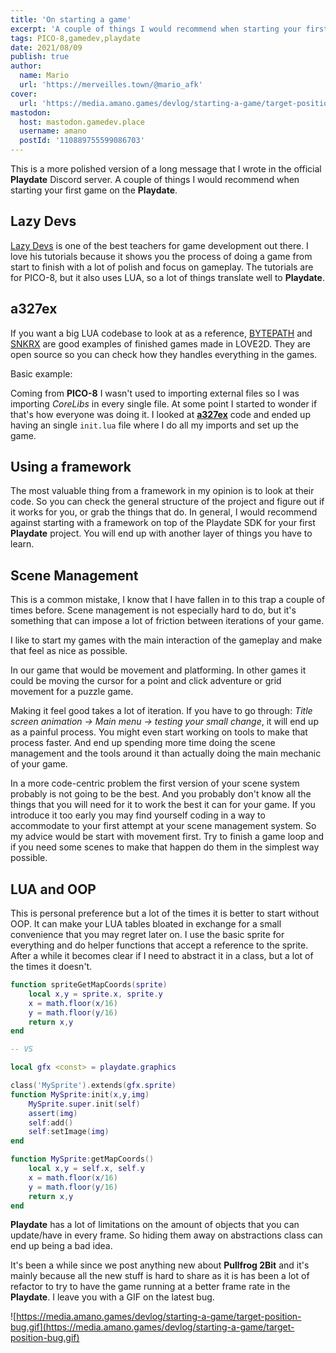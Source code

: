 ```yaml
---
title: 'On starting a game'
excerpt: 'A couple of things I would recommend when starting your first game on the Playdate.'
tags: PICO-8,gamedev,playdate
date: 2021/08/09
publish: true
author:
  name: Mario
  url: 'https://merveilles.town/@mario_afk'
cover:
  url: 'https://media.amano.games/devlog/starting-a-game/target-position-bug.gif'
mastodon:
  host: mastodon.gamedev.place
  username: amano
  postId: '110889755599086703'
---
```


This is a more polished version of a long message that I wrote in the official **Playdate** Discord server. A couple of things I would recommend when starting your first game on the **Playdate**.

## Lazy Devs

[Lazy Devs](https://www.youtube.com/playlist?list=PLea8cjCua_P0qjjiG8G5FBgqwpqMU7rBk) is one of the best teachers for game development out there. I love his tutorials because it shows you the process of doing a game from start to finish with a lot of polish and focus on gameplay. The tutorials are for PICO-8, but it also uses LUA, so a lot of things translate well to **Playdate**.

## a327ex

If you want a big LUA codebase to look at as a reference, [BYTEPATH](https://github.com/a327ex/BYTEPATH) and [SNKRX](https://github.com/a327ex/SNKRX) are good examples of finished games made in LOVE2D. They are open source so you can check how they handles everything in the games.

Basic example:

Coming from **PICO-8** I wasn't used to importing external files so I was importing _CoreLibs_ in every single file. At some point I started to wonder if that's how everyone was doing it. I looked at **[a327ex](https://twitter.com/a327ex)** code and ended up having an single `init.lua` file where I do all my imports and set up the game.

## Using a framework

The most valuable thing from a framework in my opinion is to look at their code. So you can check the general structure of the project and figure out if it works for you, or grab the things that do. In general, I would recommend against starting with a framework on top of the Playdate SDK for your first **Playdate** project. You will end up with another layer of things you have to learn.

## Scene Management

This is a common mistake, I know that I have fallen in to this trap a couple of times before. Scene management is not especially hard to do, but it's something that can impose a lot of friction between iterations of your game.

I like to start my games with the main interaction of the gameplay and make that feel as nice as possible.

In our game that would be movement and platforming. In other games it could be moving the cursor for a point and click adventure or grid movement for a puzzle game.

Making it feel good takes a lot of iteration. If you have to go through: _Title screen animation -> Main menu -> testing your small change_, it will end up as a painful process. You might even start working on tools to make that process faster. And end up spending more time doing the scene management and the tools around it than actually doing the main mechanic of your game.

In a more code-centric problem the first version of your scene system probably is not going to be the best. And you probably don't know all the things that you will need for it to work the best it can for your game. If you introduce it too early you may find yourself coding in a way to accommodate to your first attempt at your scene management system. So my advice would be start with movement first. Try to finish a game loop and if you need some scenes to make that happen do them in the simplest way possible.

## LUA and OOP

This is personal preference but a lot of the times it is better to start without OOP. It can make your LUA tables bloated in exchange for a small convenience that you may regret later on. I use the basic sprite for everything and do helper functions that accept a reference to the sprite. After a while it becomes clear if I need to abstract it in a class, but a lot of the times it doesn't.

```lua
function spriteGetMapCoords(sprite)
    local x,y = sprite.x, sprite.y
    x = math.floor(x/16)
    y = math.floor(y/16)
    return x,y
end

-- VS

local gfx <const> = playdate.graphics

class('MySprite').extends(gfx.sprite)
function MySprite:init(x,y,img)
    MySprite.super.init(self)
    assert(img)
    self:add()
    self:setImage(img)
end

function MySprite:getMapCoords()
    local x,y = self.x, self.y
    x = math.floor(x/16)
    y = math.floor(y/16)
    return x,y
end

```

**Playdate** has a lot of limitations on the amount of objects that you can update/have in every frame. So hiding them away on abstractions class can end up being a bad idea.

It's been a while since we post anything new about **Pullfrog 2Bit** and it's mainly because all the new stuff is hard to share as it is has been a lot of refactor to try to have the game running at a better frame rate in the **Playdate**. I leave you with a GIF on the latest bug.

![https://media.amano.games/devlog/starting-a-game/target-position-bug.gif](https://media.amano.games/devlog/starting-a-game/target-position-bug.gif)
